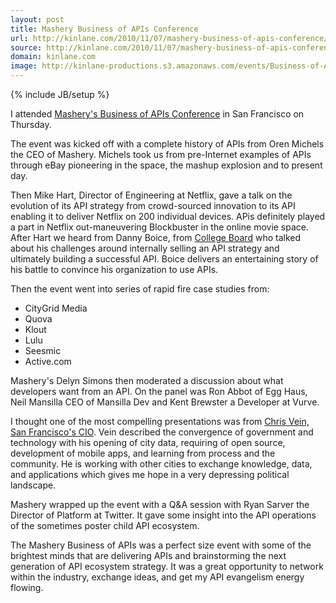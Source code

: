 ```yaml
---
layout: post
title: Mashery Business of APIs Conference
url: http://kinlane.com/2010/11/07/mashery-business-of-apis-conference/
source: http://kinlane.com/2010/11/07/mashery-business-of-apis-conference/
domain: kinlane.com
image: http://kinlane-productions.s3.amazonaws.com/events/Business-of-APIs-2010.jpg
---
```

{% include JB/setup %}<p>I attended <a href="http://apiconference.com/" target="_blank">Mashery's Business of APIs Conference</a> in San Francisco on Thursday.<p></p>
The event was kicked off with a complete history of APIs from Oren Michels the CEO of Mashery.  Michels took us from pre-Internet examples of APIs through eBay pioneering in the space, the mashup explosion and to present day.<p></p>
Then Mike Hart, Director of Engineering at Netflix, gave a talk on the evolution of its API strategy from crowd-sourced innovation to its API enabling it to deliver Netflix on 200 individual devices.  APis definitely played a part in Netflix out-maneuvering Blockbuster in the online movie space.
<img style="padding: 15px;" src="http://kinlane-productions.s3.amazonaws.com/events/Business-of-APIs-2010.jpg" alt="" align="right" />
After Hart we heard from Danny Boice, from <a href="http://www.collegeboard.com" target="_blank">College Board</a> who talked about his challenges around internally selling an API strategy and ultimately building a successful API.  Boice delivers an entertaining story of his battle to convince his organization to use APIs.<p></p>
Then the event went into series of rapid fire case studies from:
<ul class="mainlist">
	<li>CityGrid Media</li>
	<li>Quova</li>
	<li>Klout</li>
	<li>Lulu</li>
	<li>Seesmic</li>
	<li>Active.com</li>
</ul>
Mashery's Delyn Simons then moderated a discussion about what developers want from an API.  On the panel was Ron Abbot of Egg Haus, Neil Mansilla CEO of Mansilla Dev and Kent Brewster a Developer at Vurve.<p></p>
I thought one of the most compelling presentations was from <a href="http://www.linkedin.com/pub/chris-vein/7/110/71b" target="_blank">Chris Vein, San Francisco's CIO</a>.  Vein described the convergence of government and technology with his opening of city data, requiring of open source, development of mobile apps, and learning from process and the community.  He is working with other cities to exchange knowledge, data, and applications which gives me hope in a very depressing political landscape.<p></p>
Mashery wrapped up the event with a Q&amp;A session with Ryan Sarver the Director of Platform at Twitter.  It gave some insight into the API operations of the sometimes poster child API ecosystem.<p></p>
The Mashery Business of APIs was a perfect size event with some of the brightest minds that are delivering APIs and brainstorming the next generation of API ecosystem strategy.   It was a great opportunity to network within the industry, exchange ideas, and get my API evangelism energy flowing.</p>
